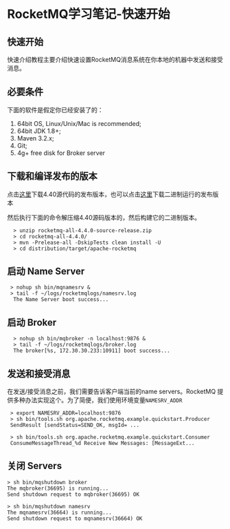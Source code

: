 # RocketMQ学习笔记-快速开始

## 快速开始

快速介绍教程主要介绍快速设置RocketMQ消息系统在你本地的机器中发送和接受消息。

## 必要条件

下面的软件是假定你已经安装了的：

1. 64bit OS, Linux/Unix/Mac is recommended;
2. 64bit JDK 1.8+;
3. Maven 3.2.x;
4. Git;
5. 4g+ free disk for Broker server

## 下载和编译发布的版本

点击[这里](https://www.apache.org/dyn/closer.cgi?path=rocketmq/4.4.0/rocketmq-all-4.4.0-source-release.zip)下载4.40源代码的发布版本，也可以点击[这里](http://rocketmq.apache.org/release_notes/release-notes-4.4.0/)下载二进制运行的发布版本

然后执行下面的命令解压缩4.40源码版本的，然后构建它的二进制版本。

~~~shell
  > unzip rocketmq-all-4.4.0-source-release.zip
  > cd rocketmq-all-4.4.0/
  > mvn -Prelease-all -DskipTests clean install -U
  > cd distribution/target/apache-rocketmq
~~~

## 启动 Name Server

```shell
 > nohup sh bin/mqnamesrv &
 > tail -f ~/logs/rocketmqlogs/namesrv.log
  The Name Server boot success...
```

## 启动 Broker

```shell
  > nohup sh bin/mqbroker -n localhost:9876 &
  > tail -f ~/logs/rocketmqlogs/broker.log 
  The broker[%s, 172.30.30.233:10911] boot success...
```

## 发送和接受消息

在发送/接受消息之前，我们需要告诉客户端当前的name servers。RocketMQ 提供多种办法实现这个。为了简便，我们使用环境变量`NAMESRV_ADDR`

```shell
 > export NAMESRV_ADDR=localhost:9876
 > sh bin/tools.sh org.apache.rocketmq.example.quickstart.Producer
 SendResult [sendStatus=SEND_OK, msgId= ...

 > sh bin/tools.sh org.apache.rocketmq.example.quickstart.Consumer
 ConsumeMessageThread_%d Receive New Messages: [MessageExt...
```

## 关闭 Servers

```shell
> sh bin/mqshutdown broker
The mqbroker(36695) is running...
Send shutdown request to mqbroker(36695) OK

> sh bin/mqshutdown namesrv
The mqnamesrv(36664) is running...
Send shutdown request to mqnamesrv(36664) OK
```
